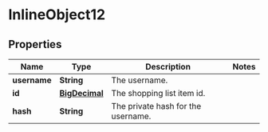 

# InlineObject12

## Properties

Name | Type | Description | Notes
------------ | ------------- | ------------- | -------------
**username** | **String** | The username. | 
**id** | [**BigDecimal**](BigDecimal.md) | The shopping list item id. | 
**hash** | **String** | The private hash for the username. | 




